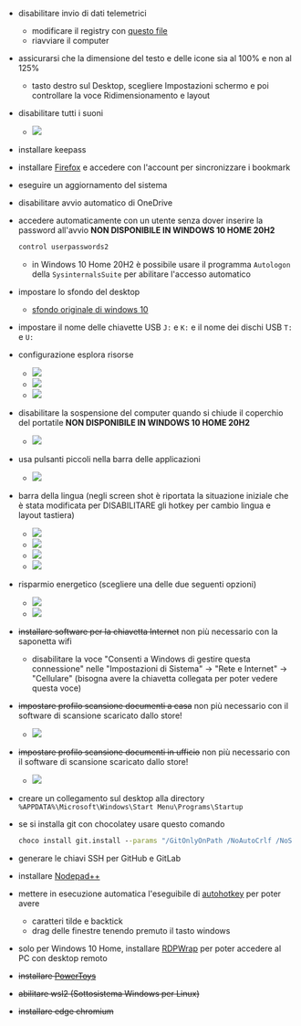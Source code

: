 - disabilitare invio di dati telemetrici
  - modificare il registry con [questo file](assets/disable-telemetry.reg)
  - riavviare il computer

- assicurarsi che la dimensione del testo e delle icone sia al 100% e non al 125%
  - tasto destro sul Desktop, scegliere Impostazioni schermo e poi controllare la voce Ridimensionamento e layout

- disabilitare tutti i suoni
  - ![](assets/suoni.png)

- installare keepass

- installare [Firefox](https://www.mozilla.org/it/firefox/new/) e accedere con l'account per sincronizzare i bookmark

- eseguire un aggiornamento del sistema

- disabilitare avvio automatico di OneDrive

- accedere automaticamente con un utente senza dover inserire la password all'avvio **NON DISPONIBILE IN WINDOWS 10 HOME 20H2**
  ```bat
  control userpasswords2
  ```
  - in Windows 10 Home 20H2 è possibile usare il programma `Autologon` della `SysinternalsSuite` per abilitare l'accesso automatico

- impostare lo sfondo del desktop
  - [sfondo originale di windows 10](assets/wallpaper-windows-10.jpg)

- impostare il nome delle chiavette USB `J:` e `K:` e il nome dei dischi USB `T:` e `U:`

- configurazione esplora risorse
  - ![](assets/esplora-risorse-1.png)
  - ![](assets/esplora-risorse-2.png)
  - ![](assets/esplora-risorse-3.png)

- disabilitare la sospensione del computer quando si chiude il coperchio del portatile **NON DISPONIBILE IN WINDOWS 10 HOME 20H2**
  - ![](assets/chiusura-coperchio.png)

- usa pulsanti piccoli nella barra delle applicazioni
  - ![](assets/barra-applicazioni.png)

- barra della lingua (negli screen shot è riportata la situazione iniziale che è stata modificata per DISABILITARE gli hotkey per cambio lingua e layout tastiera)
  - ![](assets/barra-lingua-1.png)
  - ![](assets/barra-lingua-2.png)
  - ![](assets/barra-lingua-3.png)
  - ![](assets/barra-lingua-4.png)

- risparmio energetico (scegliere una delle due seguenti opzioni)
  - ![](assets/risparmio-energetico.png)
  - ![](assets/risparmio-energetico-razer.png)

- ~~installare software per la chiavetta Internet~~ non più necessario con la saponetta wifi
  - disabilitare la voce "Consenti a Windows di gestire questa connessione" nelle "Impostazioni di Sistema" -> "Rete e Internet" -> "Cellulare" (bisogna avere la chiavetta collegata per poter vedere questa voce)

- ~~impostare profilo scansione documenti a casa~~ non più necessario con il software di scansione scaricato dallo store!
  - ![](assets/profilo-scansione-documenti-casa.png)

- ~~impostare profilo scansione documenti in ufficio~~ non più necessario con il software di scansione scaricato dallo store!
  - ![](assets/profilo-scansione-documenti-ufficio.png)

- creare un collegamento sul desktop alla directory `%APPDATA%\Microsoft\Windows\Start Menu\Programs\Startup`

- se si installa git con chocolatey usare questo comando
  ```bat
  choco install git.install --params "/GitOnlyOnPath /NoAutoCrlf /NoShellIntegration /NoGuiHereIntegration /NoShellHereIntegration /SChannel"
  ```

- generare le chiavi SSH per GitHub e GitLab

- installare [Nodepad++](https://notepad-plus-plus.org/downloads/)

- mettere in esecuzione automatica l'eseguibile di [autohotkey](my-autohotkeys/my-autohotkeys.exe) per poter avere
  - caratteri tilde e backtick
  - drag delle finestre tenendo premuto il tasto windows

- solo per Windows 10 Home, installare [RDPWrap](https://github.com/stascorp/rdpwrap/releases) per poter accedere al PC con desktop remoto 

- ~~installare [PowerToys](https://github.com/microsoft/PowerToys/releases/)~~

- ~~abilitare wsl2 (Sottosistema Windows per Linux)~~

- ~~installare edge chromium~~
